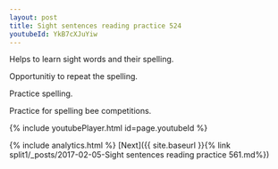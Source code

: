 ```yaml
---
layout: post
title: Sight sentences reading practice 524
youtubeId: YkB7cXJuYiw
---
```

 
 
Helps to learn sight words and their spelling.

Opportunitiy to repeat the spelling. 

Practice spelling. 
 
Practice for spelling bee competitions. 
 
{% include youtubePlayer.html id=page.youtubeId %}
 
 
{% include analytics.html %} 
[Next]({{ site.baseurl }}{% link  split1/_posts/2017-02-05-Sight sentences reading practice 561.md%})
 
